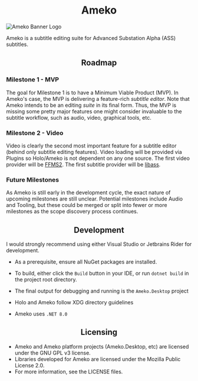 <h1 align="center">Ameko</h1>

<img alt="Ameko Banner Logo" src="https://files.catbox.moe/aylq3a.jpg" />

<br />

Ameko is a subtitle editing suite for Advanced Substation Alpha (ASS) subtitles.

<h2 align="center">Roadmap</h1>

### Milestone 1 - MVP

The goal for Milestone 1 is to have a Minimum  Viable Product (MVP). In Ameko's case, the MVP is delivering a feature-rich *subtitle editor*. Note that Ameko intends to be an editing *suite* in its final form. Thus, the MVP is missing some pretty major features one might consider invaluable to the subtitle workflow, such as audio, video, graphical tools, etc.

### Milestone 2 - Video

Video is clearly the second most important feature for a subtitle editor (behind only subtitle editing features). Video loading will be provided via Plugins so Holo/Ameko is not dependent on any one source. The first video provider will be [FFMS2](https://github.com/FFMS/ffms2). The first subtitle provider will be [libass](https://github.com/libass/libass/).

### Future Milestones

As Ameko is still early in the development cycle, the exact nature of upcoming  milestones are still unclear. Potential milestones include Audio and Tooling, but these could be merged or split into fewer or more milestones as the scope discovery process continues.

<h2 align="center">Development</h1>

I would strongly recommend using either Visual Studio or Jetbrains Rider for development. 

- As a prerequisite, ensure all NuGet packages are installed.
- To build, either click the `Build` button in your IDE, or run `dotnet build` in the project root directory.
- The final output for debugging and running is the `Ameko.Desktop` project
- Holo and Ameko follow XDG directory guidelines

- Ameko uses `.NET 8.0`

<h2 align="center">Licensing</h1>

- Ameko and Ameko platform projects (Ameko.Desktop, etc) are licensed under the GNU GPL v3 license.
- Libraries developed for Ameko are licensed under the Mozilla Public License 2.0.
- For more information, see the LICENSE files.